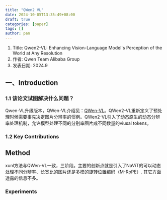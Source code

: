 ```yaml
---
title: "QWen2 VL"
date: 2024-10-05T13:35:49+08:00
draft: true
categories: [paper]
tags: []
author: pan
---
```

1. Title: Qwen2-VL: Enhancing Vision-Language Model's Perception of the World at Any Resolution
2. 作者: Qwen Team Alibaba Group
3. 发表日期: 2024.9

## 一、Introduction

### 1.1 该论文试图解决什么问题？

Qwen-VL升级版本，QWen-VL介绍见：[QWen-VL](https://nw821o5xhc.feishu.cn/wiki/JD66wDn9UixQ8Ckm2izcswjLnTc?fromScene=spaceOverview)。QWen2-VL重新定义了预处理时候需要事先决定图片分辨率的惯例。QWen2-VL引入了动态原生的动态分辨率处理机制，允许模型处理不同的分别率图片成不同数量的viusal tokens。

### 1.2 Key Contributions

## Method

xunl方法与QWen-VL一致，三阶段。主要的创新点就是引入了NaViT的可以动态处理不同分辨率、长宽比的图片还是多模的旋转位置编码（M-RoPE）. 其它方面透露的信息不多。

### Experiments
